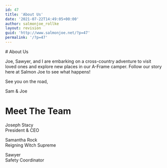 ```yaml
---
id: 47
title: 'About Us'
date: '2021-07-22T14:49:05+00:00'
author: salmonjoe_rollke
layout: revision
guid: 'http://www.salmonjoe.net/?p=47'
permalink: '/?p=47'
---
```


<div class="boldgrid-section"><div class="container"><div class="row"><div class="col-md-12 col-xs-12 col-sm-12"># About Us

Joe, Sawyer, and I are embarking on a cross-country adventure to visit loved ones and explore new places in our A-Frame camper. Follow our story here at Salmon Joe to see what happens!

See you on the road,

Sam &amp; Joe

# Meet The Team

Joseph Stacy  
President &amp; CEO

Samantha Rock  
Reigning Witch Supreme

Sawyer  
Safety Coordinator

</div></div><div></div></div></div><div></div><div></div>